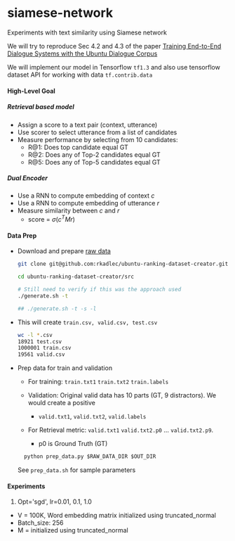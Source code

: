 # siamese-network
Experiments with text similarity using Siamese network

We will try to reproduce Sec 4.2 and 4.3 of the paper [Training End-to-End Dialogue Systems with the Ubuntu Dialogue Corpus](https://www.google.co.in/url?sa=t&rct=j&q=&esrc=s&source=web&cd=1&ved=0ahUKEwiJ79Ggk_fWAhXLMI8KHQmPDaIQFggnMAA&url=http%3A%2F%2Fdad.uni-bielefeld.de%2Findex.php%2Fdad%2Farticle%2Fdownload%2F3698%2F3593&usg=AOvVaw1NmiKknJz-6RXw5cAe-Sop)

We will implement our model in Tensorflow `tf1.3` and also use tensorflow dataset API for working with data `tf.contrib.data`

#### High-Level Goal

##### Retrieval based model
* Assign a score to a text pair (context, utterance)
* Use scorer to select utterance from a list of candidates
* Measure performance by selecting from 10 candidates:
  * R@1: Does top candidate equal GT
  * R@2: Does any of Top-2 candidates equal GT
  * R@5: Does any of Top-5 candidates equal GT

##### Dual Encoder
* Use a RNN to compute embedding of context $c$
* Use a RNN to compute embedding of utterance $r$
* Measure similarity between $c$ and $r$
  * score = $\sigma(c^TMr)$


#### Data Prep
  * Download and prepare [raw data](https://github.com/rkadlec/ubuntu-ranking-dataset-creator)
    ```bash
    git clone git@github.com:rkadlec/ubuntu-ranking-dataset-creator.git

    cd ubuntu-ranking-dataset-creator/src

    # Still need to verify if this was the approach used
    ./generate.sh -t

    ## ./generate.sh -t -s -l
    ```

  * This will create `train.csv, valid.csv, test.csv`
    ```bash
    wc -l *.csv
    18921 test.csv
    1000001 train.csv
    19561 valid.csv
    ```

  * Prep data for train and validation
    * For training: `train.txt1` `train.txt2` `train.labels`

    * Validation: Original valid data has 10 parts (GT, 9 distractors). We would create a positive

      * `valid.txt1`, `valid.txt2`, `valid.labels`

    * For Retrieval metric: `valid.txt1` `valid.txt2.p0` ... `valid.txt2.p9`.
      * p0 is Ground Truth (GT)

    ```python
      python prep_data.py $RAW_DATA_DIR $OUT_DIR
    ```
    See `prep_data.sh` for sample parameters

#### Experiments
1. Opt='sgd', lr=0.01, 0.1, 1.0
  * V = 100K, Word embedding matrix initialized using truncated_normal
  * Batch_size: 256
  * M = initialized using truncated_normal

